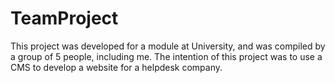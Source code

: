 # TeamProject
This project was developed for a module at University, and was compiled by a group of 5 people, including me. The intention of this project was to use a CMS to develop a website for a helpdesk company.
 

